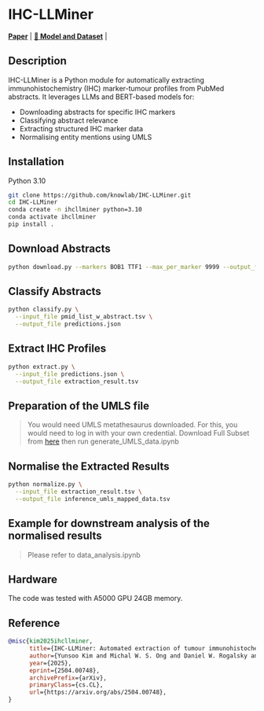 # IHC-LLMiner

[**Paper**](https://arxiv.org/abs/2504.00748v1) | 
[**🤗 Model and Dataset**](https://huggingface.co/collections/knowlab-research/ihc-llminer-67ebc27792449023e7123f2d) | 

## Description

IHC-LLMiner is a Python module for automatically extracting immunohistochemistry (IHC) marker-tumour profiles from PubMed abstracts. It leverages LLMs and BERT-based models for:
- Downloading abstracts for specific IHC markers
- Classifying abstract relevance
- Extracting structured IHC marker data
- Normalising entity mentions using UMLS

## Installation
Python 3.10
```bash
git clone https://github.com/knowlab/IHC-LLMiner.git
cd IHC-LLMiner
conda create -n ihcllminer python=3.10
conda activate ihcllminer
pip install .
```

## Download Abstracts
```bash
python download.py --markers BOB1 TTF1 --max_per_marker 9999 --output_file pmid_list_w_abstract.tsv
```

## Classify Abstracts
```bash
python classify.py \
  --input_file pmid_list_w_abstract.tsv \
  --output_file predictions.json
```

## Extract IHC Profiles
```bash
python extract.py \
  --input_file predictions.json \
  --output_file extraction_result.tsv
```

## Preparation of the UMLS file
> You would need UMLS metathesaurus downloaded. For this, you would need to log in with your own credential.
> Download Full Subset from [here](https://www.nlm.nih.gov/research/umls/licensedcontent/umlsknowledgesources.html)
> then run generate_UMLS_data.ipynb

## Normalise the Extracted Results
```bash
python normalize.py \
  --input_file extraction_result.tsv \
  --output_file inference_umls_mapped_data.tsv
```

## Example for downstream analysis of the normalised results
> Please refer to data_analysis.ipynb

## Hardware
The code was tested with A5000 GPU 24GB memory.

## Reference
```bibtex
@misc{kim2025ihcllminer,
      title={IHC-LLMiner: Automated extraction of tumour immunohistochemical profiles from PubMed abstracts using large language models}, 
      author={Yunsoo Kim and Michal W. S. Ong and Daniel W. Rogalsky and Manuel Rodriguez-Justo and Honghan Wu and Adam P. Levine},
      year={2025},
      eprint={2504.00748},
      archivePrefix={arXiv},
      primaryClass={cs.CL},
      url={https://arxiv.org/abs/2504.00748}, 
}
```
